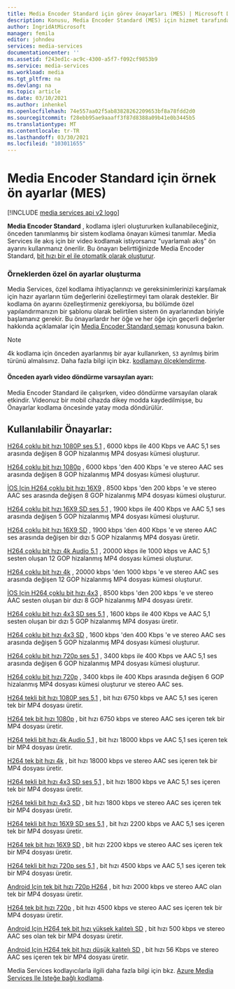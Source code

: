 ```yaml
---
title: Media Encoder Standard için görev önayarları (MES) | Microsoft Docs
description: Konusu, Media Encoder Standard (MES) için hizmet tarafından tanımlanan örnek Önayarların yanı sıra genel bakış sunar.
author: IngridAtMicrosoft
manager: femila
editor: johndeu
services: media-services
documentationcenter: ''
ms.assetid: f243ed1c-ac9c-4300-a5f7-f092cf9853b9
ms.service: media-services
ms.workload: media
ms.tgt_pltfrm: na
ms.devlang: na
ms.topic: article
ms.date: 03/10/2021
ms.author: inhenkel
ms.openlocfilehash: 74e557aa02f5ab83828262209653bf8a78fdd2d0
ms.sourcegitcommit: f28ebb95ae9aaaff3f87d8388a09b41e0b3445b5
ms.translationtype: MT
ms.contentlocale: tr-TR
ms.lasthandoff: 03/30/2021
ms.locfileid: "103011655"
---
```

# <a name="sample-presets-for-media-encoder-standard-mes"></a>Media Encoder Standard için örnek ön ayarlar (MES)

[!INCLUDE [media services api v2 logo](./includes/v2-hr.md)]

**Media Encoder Standard** , kodlama işleri oluştururken kullanabileceğiniz, önceden tanımlanmış bir sistem kodlama önayarı kümesi tanımlar. Media Services ile akış için bir video kodlamak istiyorsanız "uyarlamalı akış" ön ayarını kullanmanız önerilir. Bu önayarı belirttiğinizde Media Encoder Standard, [bit hızı bir el ile otomatik olarak oluşturur](media-services-autogen-bitrate-ladder-with-mes.md). 

### <a name="creating-custom-presets-from-samples"></a>Örneklerden özel ön ayarlar oluşturma
Media Services, özel kodlama ihtiyaçlarınızı ve gereksinimlerinizi karşılamak için hazır ayarların tüm değerlerini özelleştirmeyi tam olarak destekler. Bir kodlama ön ayarını özelleştirmeniz gerekiyorsa, bu bölümde özel yapılandırmanızın bir şablonu olarak belirtilen sistem ön ayarlarından biriyle başlamanız gerekir. Bu önayarlardır her öğe ve her öğe için geçerli değerler hakkında açıklamalar için [Media Encoder Standard şeması](media-services-mes-schema.md) konusuna bakın.  
  
> [!NOTE]
>  4k kodlama için önceden ayarlanmış bir ayar kullanırken, `S3` ayrılmış birim türünü almalısınız. Daha fazla bilgi için bkz. [kodlamayı ölçeklendirme](./media-services-scale-media-processing-overview.md).  

#### <a name="video-rotation-default-setting-in-presets"></a>Önceden ayarlı video döndürme varsayılan ayarı:
Media Encoder Standard ile çalışırken, video döndürme varsayılan olarak etkindir. Videonuz bir mobil cihazda dikey modda kaydedilmişse, bu Önayarlar kodlama öncesinde yatay moda döndürülür.
 
## <a name="available-presets"></a>Kullanılabilir Önayarlar: 

 [H264 çoklu bit hızı 1080P ses 5,1](media-services-mes-preset-H264-Multiple-Bitrate-1080p-Audio-5.1.md) , 6000 kbps ile 400 Kbps ve AAC 5,1 ses arasında değişen 8 GOP hizalanmış MP4 dosyası kümesi oluşturur.  
  
 [H264 çoklu bit hızı 1080p](media-services-mes-preset-H264-Multiple-Bitrate-1080p.md) , 6000 kbps 'den 400 Kbps 'e ve stereo AAC ses arasında değişen 8 GOP hizalanmış MP4 dosyası kümesi oluşturur.  
  
 [İOS Için H264 çoklu bit hızı 16X9](media-services-mes-preset-H264-Multiple-Bitrate-16x9-for-iOS.md) , 8500 kbps 'den 200 kbps 'e ve stereo AAC ses arasında değişen 8 GOP hizalanmış MP4 dosyası kümesi oluşturur.  
  
 [H264 çoklu bit hızı 16X9 SD ses 5,1](media-services-mes-preset-H264-Multiple-Bitrate-16x9-SD-Audio-5.1.md) , 1900 kbps ile 400 Kbps ve AAC 5,1 ses arasında değişen 5 GOP hizalanmış MP4 dosyası kümesi oluşturur.  
  
 [H264 çoklu bit hızı 16X9 SD](media-services-mes-preset-H264-Multiple-Bitrate-16x9-SD.md) , 1900 kbps 'den 400 Kbps 'e ve stereo AAC ses arasında değişen bir dızı 5 GOP hizalanmış MP4 dosyası üretir.  
  
 [H264 çoklu bit hızı 4k Audio 5,1](media-services-mes-preset-H264-Multiple-Bitrate-4K-Audio-5.1.md) , 20000 kbps ile 1000 kbps ve AAC 5,1 sesten oluşan 12 GOP hizalanmış MP4 dosyası kümesi oluşturur.  
  
 [H264 çoklu bit hızı 4k](media-services-mes-preset-H264-Multiple-Bitrate-4K.md) , 20000 kbps 'den 1000 kbps 'e ve stereo AAC ses arasında değişen 12 GOP hizalanmış MP4 dosyası kümesi oluşturur.  
  
 [İOS Için H264 çoklu bit hızı 4x3](media-services-mes-preset-H264-Multiple-Bitrate-4x3-for-iOS.md) , 8500 kbps 'den 200 kbps 'e ve stereo AAC sesten oluşan bir dızı 8 GOP hizalanmış MP4 dosyası üretir.  
  
 [H264 çoklu bit hızı 4x3 SD ses 5,1](media-services-mes-preset-H264-Multiple-Bitrate-4x3-SD-Audio-5.1.md) , 1600 kbps ile 400 Kbps ve AAC 5,1 sesten oluşan bir dızı 5 GOP hizalanmış MP4 dosyası üretir.  
  
 [H264 çoklu bit hızı 4x3 SD](media-services-mes-preset-H264-Multiple-Bitrate-4x3-SD.md) , 1600 kbps 'den 400 Kbps 'e ve stereo AAC ses arasında değişen 5 GOP hizalanmış MP4 dosyası kümesi oluşturur.  
  
 [H264 çoklu bit hızı 720p ses 5,1](media-services-mes-preset-H264-Multiple-Bitrate-720p-Audio-5.1.md) , 3400 kbps ile 400 Kbps ve AAC 5,1 ses arasında değişen 6 GOP hizalanmış MP4 dosyası kümesi oluşturur.  
  
 [H264 çoklu bit hızı 720p](media-services-mes-preset-H264-Multiple-Bitrate-720p.md) , 3400 kbps ile 400 Kbps arasında değişen 6 GOP hizalanmış MP4 dosyası kümesi oluşturur ve stereo AAC ses.  
  
 [H264 tekli bit hızı 1080P ses 5,1](media-services-mes-preset-H264-Single-Bitrate-1080p-Audio-5.1.md) , bit hızı 6750 kbps ve AAC 5,1 ses içeren tek bir MP4 dosyası üretir.  
  
 [H264 tek bit hızı 1080p](media-services-mes-preset-H264-Single-Bitrate-1080p.md) , bit hızı 6750 kbps ve stereo AAC ses içeren tek bir MP4 dosyası üretir.  
  
 [H264 tekli bit hızı 4k Audio 5,1](media-services-mes-preset-H264-Single-Bitrate-4K-Audio-5.1.md) , bit hızı 18000 kbps ve AAC 5,1 ses içeren tek bir MP4 dosyası üretir.  
  
 [H264 tek bit hızı 4k](media-services-mes-preset-H264-Single-Bitrate-4K.md) , bit hızı 18000 kbps ve stereo AAC ses içeren tek bir MP4 dosyası üretir.  
  
 [H264 tekli bit hızı 4x3 SD ses 5,1](media-services-mes-preset-H264-Single-Bitrate-4x3-SD-Audio-5.1.md) , bit hızı 1800 kbps ve AAC 5,1 ses içeren tek bir MP4 dosyası üretir.  
  
 [H264 tekli bit hızı 4x3 SD](media-services-mes-preset-H264-Single-Bitrate-4x3-SD.md) , bit hızı 1800 kbps ve stereo AAC ses içeren tek bir MP4 dosyası üretir.  
  
 [H264 tekli bit hızı 16X9 SD ses 5,1](media-services-mes-preset-H264-Single-Bitrate-16x9-SD-Audio-5.1.md) , bit hızı 2200 kbps ve AAC 5,1 ses içeren tek bir MP4 dosyası üretir.  
  
 [H264 tek bit hızı 16X9 SD](media-services-mes-preset-H264-Single-Bitrate-16x9-SD.md) , bit hızı 2200 kbps ve stereo AAC ses içeren tek bir MP4 dosyası üretir.  
  
 [H264 tekli bit hızı 720p ses 5,1](media-services-mes-preset-H264-Single-Bitrate-720p-Audio-5.1.md) , bit hızı 4500 kbps ve AAC 5,1 ses içeren tek bir MP4 dosyası üretir.  
  
 [Android Için tek bit hızı 720p H264](media-services-mes-preset-H264-Single-Bitrate-720p-for-Android.md) , bit hızı 2000 kbps ve stereo AAC olan tek bir MP4 dosyası üretir.  
  
 [H264 tek bit hızı 720p](media-services-mes-preset-H264-Single-Bitrate-720p.md) , bit hızı 4500 kbps ve stereo AAC ses içeren tek bir MP4 dosyası üretir.  
  
 [Android Için H264 tek bit hızı yüksek kalıtelı SD](media-services-mes-preset-H264-Single-Bitrate-High-Quality-SD-for-Android.md) , bit hızı 500 kbps ve stereo AAC ses olan tek bir MP4 dosyası üretir.  
  
 [Android Için H264 tek bit hızı düşük kalıtelı SD](media-services-mes-preset-H264-Single-Bitrate-Low-Quality-SD-for-Android.md) , bit hızı 56 Kbps ve stereo AAC ses içeren tek bir MP4 dosyası üretir.  
  
 Media Services kodlayıcılarla ilgili daha fazla bilgi için bkz. [Azure Media Services Ile Isteğe bağlı kodlama](./media-services-encode-asset.md).
